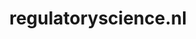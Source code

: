 ---
layout: post
title:  "regulatoryscience.nl"
internal_url:  "/dutchgov/regulatoryscience.nl.html"
subdomains_count: 2
all_subdomains_count: 5
urls_count: 2
ssl_rank: 0
http_rank: 75
url_link: /data/regulatoryscience.nl/urls.txt
all_subdomains_link: /data/regulatoryscience.nl/all_subdomains.txt
subdomains_link: /data/regulatoryscience.nl/subdomains.txt
categories: dutchgov
---